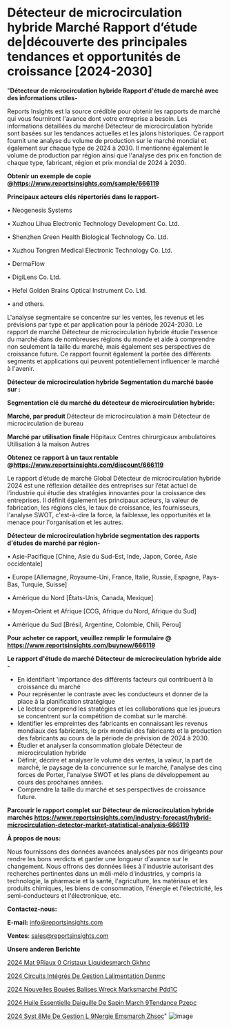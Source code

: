 # Détecteur de microcirculation hybride Marché Rapport d’étude de|découverte des principales tendances et opportunités de croissance [2024-2030]

"<strong>Détecteur de microcirculation hybride Rapport d'étude de marché avec des informations utiles-</strong>

Reports Insights est la source crédible pour obtenir les rapports de marché qui vous fourniront l'avance dont votre entreprise a besoin. Les informations détaillées du marché Détecteur de microcirculation hybride sont basées sur les tendances actuelles et les jalons historiques. Ce rapport fournit une analyse du volume de production sur le marché mondial et également sur chaque type de 2024 à 2030. Il mentionne également le volume de production par région ainsi que l'analyse des prix en fonction de chaque type, fabricant, région et prix mondial de 2024 à 2030.

<strong><b>Obtenir un exemple de copie @</b></strong><a href=https://www.reportsinsights.com/sample/666119><strong><b>https://www.reportsinsights.com/sample/666119</b></strong></a>

<b>Principaux acteurs clés répertoriés dans le rapport-</b>

<b> </b>• Neogenesis Systems

• Xuzhou Lihua Electronic Technology Development Co. Ltd.

• Shenzhen Green Health Biological Technology Co. Ltd.

• Xuzhou Tongren Medical Electronic Technology Co. Ltd.

• DermaFlow

• DigiLens Co. Ltd.

• Hefei Golden Brains Optical Instrument Co. Ltd.

• and others.

L'analyse segmentaire se concentre sur les ventes, les revenus et les prévisions par type et par application pour la période 2024-2030. Le rapport de marché Détecteur de microcirculation hybride étudie l'essence du marché dans de nombreuses régions du monde et aide à comprendre non seulement la taille du marché, mais également ses perspectives de croissance future. Ce rapport fournit également la portée des différents segments et applications qui peuvent potentiellement influencer le marché à l'avenir.

<strong>Détecteur de microcirculation hybride Segmentation du marché basée sur :</strong>

<strong> Segmentation clé du marché du détecteur de microcirculation hybride: </strong>

<strong> Marché, par produit </strong>
Détecteur de microcirculation à main
Détecteur de microcirculation de bureau

<strong> Marché par utilisation finale </strong>
Hôpitaux
Centres chirurgicaux ambulatoires
Utilisation à la maison
Autres

<strong><b>Obtenez ce rapport à un taux rentable @</b></strong><a href=https://www.reportsinsights.com/discount/666119><strong><b>https://www.reportsinsights.com/discount/666119</b></strong></a>

Le rapport d’étude de marché Global Détecteur de microcirculation hybride 2024 est une réflexion détaillée des entreprises sur l’état actuel de l’industrie qui étudie des stratégies innovantes pour la croissance des entreprises. Il définit également les principaux acteurs, la valeur de fabrication, les régions clés, le taux de croissance, les fournisseurs, l'analyse SWOT, c'est-à-dire la force, la faiblesse, les opportunités et la menace pour l'organisation et les autres.

<strong>Détecteur de microcirculation hybride segmentation des rapports d'études de marché par région-</strong>

• Asie-Pacifique [Chine, Asie du Sud-Est, Inde, Japon, Corée, Asie occidentale]

• Europe [Allemagne, Royaume-Uni, France, Italie, Russie, Espagne, Pays-Bas, Turquie, Suisse]

• Amérique du Nord [États-Unis, Canada, Mexique]

• Moyen-Orient et Afrique [CCG, Afrique du Nord, Afrique du Sud]

• Amérique du Sud [Brésil, Argentine, Colombie, Chili, Pérou]

<strong>Pour acheter ce rapport, veuillez remplir le formulaire @   <a href=https://www.reportsinsights.com/buynow/666119>https://www.reportsinsights.com/buynow/666119</a></strong>

<strong>Le rapport d'étude de marché Détecteur de microcirculation hybride aide -</strong>
<ul>
  <li>En identifiant 'importance des différents facteurs qui contribuent à la croissance du marché</li>
  <li>Pour représenter le contraste avec les conducteurs et donner de la place à la planification stratégique</li>
  <li>Le lecteur comprend les stratégies et les collaborations que les joueurs se concentrent sur la compétition de combat sur le marché.</li>
  <li>Identifier les empreintes des fabricants en connaissant les revenus mondiaux des fabricants, le prix mondial des fabricants et la production des fabricants au cours de la période de prévision de 2024 à 2030.</li>
  <li>Étudier et analyser la consommation globale Détecteur de microcirculation hybride</li>
  <li>Définir, décrire et analyser le volume des ventes, la valeur, la part de marché, le paysage de la concurrence sur le marché, l'analyse des cinq forces de Porter, l'analyse SWOT et les plans de développement au cours des prochaines années.</li>
  <li>Comprendre la taille du marché et ses perspectives de croissance future.</li>
</ul>

<strong>Parcourir le rapport complet sur Détecteur de microcirculation hybride marchés <a href=https://www.reportsinsights.com/industry-forecast/hybrid-microcirculation-detector-market-statistical-analysis-666119>https://www.reportsinsights.com/industry-forecast/hybrid-microcirculation-detector-market-statistical-analysis-666119</a></strong>

<strong>À propos de nous:</strong>

Nous fournissons des données avancées analysées par nos dirigeants pour rendre les bons verdicts et garder une longueur d'avance sur le changement. Nous offrons des données liées à l'industrie autorisant des recherches pertinentes dans un méli-mélo d'industries, y compris la technologie, la pharmacie et la santé, l'agriculture, les matériaux et les produits chimiques, les biens de consommation, l'énergie et l'électricité, les semi-conducteurs et l'électronique, etc.

<strong>Contactez-nous:</strong>

<strong>E-mail:</strong> <a href=mailto:info@reportsinsights.com>info@reportsinsights.com</a>

<strong>Ventes</strong>: <a href=mailto:sales@reportsinsights.com>sales@reportsinsights.com</a>

<strong>Unsere anderen Berichte</strong>

<a href=https://www.linkedin.com/pulse/2024-mat%C3%A9riaux-%C3%A0-cristaux-liquidesmarch%C3%A9-gkhnc/>2024 Mat 9Riaux  0 Cristaux Liquidesmarch Gkhnc</a>

<a href=https://www.linkedin.com/pulse/2024-circuits-intégrés-de-gestion-lalimentation-denmc/>2024 Circuits Intégrés De Gestion Lalimentation Denmc</a>

<a href=https://www.linkedin.com/pulse/2024-nouvelles-bouées-balises-wreck-marksmarché-pdd1c/>2024 Nouvelles Bouées Balises Wreck Marksmarché Pdd1C</a>

<a href=https://www.linkedin.com/pulse/2024-huile-essentielle-daiguille-de-sapin-march%C3%A9tendance-pzepc/>2024 Huile Essentielle Daiguille De Sapin March 9Tendance Pzepc</a>

<a href=https://www.linkedin.com/pulse/2024-syst%C3%A8me-de-gestion-l%C3%A9nergie-emsmarch%C3%A9-zhsoc/>2024 Syst 8Me De Gestion L 9Nergie Emsmarch Zhsoc</a>"
![image](https://github.com/daminid12/RImarketdynamics/assets/158430485/13c617ca-3fc9-4e36-8969-e01fd396c2df)
